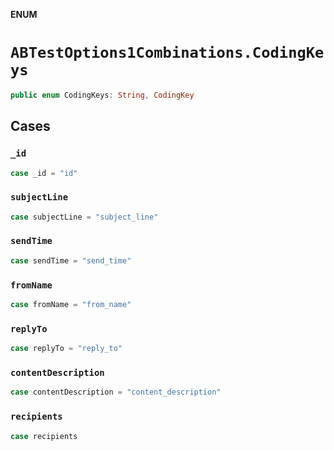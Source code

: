 **ENUM**

# `ABTestOptions1Combinations.CodingKeys`

```swift
public enum CodingKeys: String, CodingKey
```

## Cases
### `_id`

```swift
case _id = "id"
```

### `subjectLine`

```swift
case subjectLine = "subject_line"
```

### `sendTime`

```swift
case sendTime = "send_time"
```

### `fromName`

```swift
case fromName = "from_name"
```

### `replyTo`

```swift
case replyTo = "reply_to"
```

### `contentDescription`

```swift
case contentDescription = "content_description"
```

### `recipients`

```swift
case recipients
```
